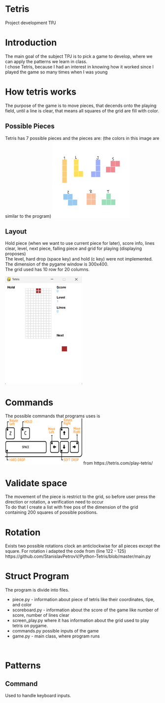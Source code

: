 <h1>Tetris</h1>
Project development TPJ 

<h1>Introduction</h1>
The main goal of the subject TPJ is to pick a game to develop, where we can apply the patterns we learn in class. <br>
I chose Tetris, because I had an interest in knowing how it worked since I played the game so many times when I was young

<h1>How tetris works</h1>
The purpose of the game is to move pieces, that decends onto the playing field, until a line is clear, that means all squares of the grid are fill with color. <br>

<h2>Possible Pieces</h2>
Tetris has 7 possible pieces and the pieces are: (the colors in this image are similar to the program)
<img src="./pieces.png" width="250" height="250">

<h2>Layout</h2>
Hold piece (when we want to use current piece for later), score info, lines clear, level, next piece, falling piece and grid for playing (displaying proposes) <br>
The level, hard drop (space key) and hold (c key) were not implemented.<br>
The dimension of the pygame window is 300x400.<br>
The grid used has 10 row for 20 columns.<br>

<img src="./layout.png" width="250" height="350">  <br>


<h1>Commands</h1>
The possible commands that programs uses is 
<img src="./commands.png" width="250" height="150">
from https://tetris.com/play-tetris/


<h1>Validate space</h1>
The movement of the piece is restrict to the grid, so before user press the direction or rotation, a verification need to occur <br> 
To do that I create a list with free pos of the dimension of the grid containing 200 squares of possible positions.

<h1>Rotation</h1>
Exists two possible rotations clock an anticlockwise for all pieces except the square.  
For rotation i adapted the code from (line 122 - 125)
https://github.com/StanislavPetrovV/Python-Tetris/blob/master/main.py

<h1>Struct Program</h1>
The program is divide into files. <br>
<ul>
  <li>piece.py - information about piece of tetris like their coordinates, tipe, and color </li> 
  <li>scoreboard.py - information about the score of the game like number of score, number of lines clear</li> 
  <li>screen_play.py where it has information about the grid used to play tetris on pygame.</li> 
  <li>commands.py possible inputs of the game</li>
  <li>game.py - main class, where program runs</li>
 </ul>
<br>

<h1>Patterns</h1>
<h2>Command</h2> 
Used to handle keyboard inputs.

